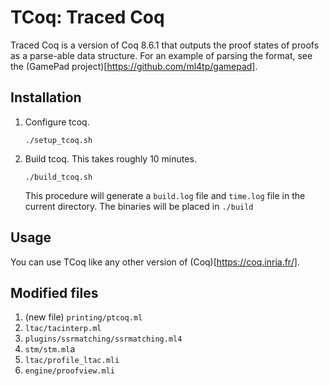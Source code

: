 # TCoq: Traced Coq 

Traced Coq is a version of Coq 8.6.1 that outputs the proof states of proofs as a parse-able data structure. For an example of parsing the format, see the (GamePad project)[https://github.com/ml4tp/gamepad].


## Installation

1. Configure tcoq.
   ```
   ./setup_tcoq.sh
   ```
2. Build tcoq. This takes roughly 10 minutes.
   ```
   ./build_tcoq.sh
   ```
   This procedure will generate a `build.log` file and `time.log` file in the current directory. The binaries will be placed in `./build`
	

## Usage

You can use TCoq like any other version of (Coq)[https://coq.inria.fr/].


## Modified files

1. (new file) `printing/ptcoq.ml`
2. `ltac/tacinterp.ml`
3. `plugins/ssrmatching/ssrmatching.ml4`
4. `stm/stm.ml`a
5. `ltac/profile_ltac.mli`
6. `engine/proofview.mli`
